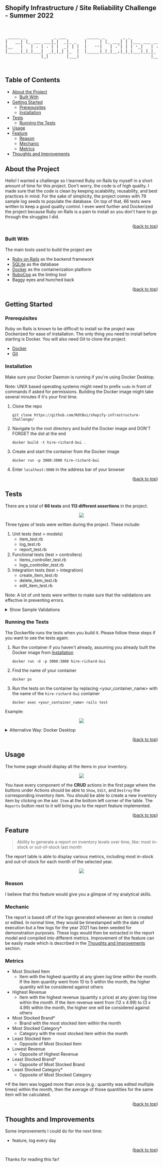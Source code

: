 <div id="top"></div>

## Shopify Infrastructure / Site Reliability Challenge - Summer 2022
<pre>
<p align="center">                                                    
 _____ _           _ ___        _____ _       _ _                 
|   __| |_ ___ ___|_|  _|_ _   |     | |_ ___| | |___ ___ ___ ___ 
|__   |   | . | . | |  _| | |  |   --|   | .'| | | -_|   | . | -_|
|_____|_|_|___|  _|_|_| |_  |  |_____|_|_|__,|_|_|___|_|_|_  |___|
              |_|       |___|                            |___|  
</p>
</pre>                                                                                                                                                                           

## Table of Contents

- [About the Project](#about-the-project)
  - [Built With](#built-with)
- [Getting Started](#getting-started)
  - [Prerequisites](#prerequisites)
  - [Installation](#installation)
- [Tests](#tests)
  - [Running the Tests](#running-the-tests)
- [Usage](#usage)
- [Feature](#feature)
  - [Reason](#reason)
  - [Mechanic](#mechanic)
  - [Metrics](#metrics)
- [Thoughts and Improvements](#thoughts-and-improvements)

## About the Project
Hello! I wanted a challenge so I learned Ruby on Rails by myself in a short amount of time for this project. Don't worry, the code is of high quality. I made sure that the code is clean by keeping scalability, reusability, and best practices in mind. For the sake of simplicity, the project comes with 79 sample log seeds to populate the database. On top of that, 66 tests were written to keep a good quality control. I even went further and Dockerized the project because Ruby on Rails is a pain to install so you don't have to go through the struggles I did.

<p align="right">(<a href="#top">back to top</a>)</p>

### Built With
The main tools used to build the project are
* [Ruby on Rails](https://rubyonrails.org/) as the backend framework
* [SQLite](https://www.sqlite.org/index.html) as the database
* [Docker](https://www.docker.com/) as the containerization platform
* [RuboCop](https://rubocop.org/) as the linting tool
* Baggy eyes and hunched back

<p align="right">(<a href="#top">back to top</a>)</p>

## Getting Started

### Prerequisites

Ruby on Rails is known to be difficult to install so the project was Dockerized for ease of installation. The only thing you need to install before starting is Docker. You will also need Git to clone the project.

* [Docker](https://docs.docker.com/get-docker/)
* [Git](https://git-scm.com/downloads)

### Installation
Make sure your Docker Daemon is running if you're using Docker Desktop.

Note: UNIX based operating systems might need to prefix `sudo` in front of commands if asked for permissions. Building the Docker image might take several minutes if it's your first time.
  
1. Clone the repo
   ```
   git clone https://github.com/RdtBui/shopify-infrastructure-challenge/
   ```
2. Navigate to the root directory and build the Docker image and DON'T FORGET the dot at the end
   ```
   docker build -t hire-richard-bui .
   ```
3. Create and start the container from the Docker image
   ```
   docker run -p 3000:3000 hire-richard-bui
   ```
4. Enter `localhost:3000` in the address bar of your browser

<p align="right">(<a href="#top">back to top</a>)</p>

## Tests
There are a total of **66 tests** and **113 different assertions** in the project.
<p align="center">
  <img src="https://user-images.githubusercontent.com/43472079/150077671-b6903584-1d25-4689-8aea-9f7c66e7cf52.png" />
</p>
Three types of tests were written during the project. These include: 

1. Unit tests (test > models)
    - item_test.rb
    - log_test.rb
    - report_test.rb
2. Functional tests (test > controllers)
    - items_controller_test.rb
    - logs_controller_test.rb
3. Integration tests (test > integration)
    - create_item_test.rb
    - delete_item_test.rb
    - edit_item_test.rb
    
Note: A lot of unit tests were written to make sure that the validations are effective in preventing errors.

<details><summary>Show Sample Validations</summary>  
<p align="center">
  <img src="https://user-images.githubusercontent.com/43472079/150180802-5533b327-992b-43ee-8202-2676b0c37950.png" />
</p>
</details>

### Running the Tests

The Dockerfile runs the tests when you build it. Please follow these steps if you want to see the tests again:
1. Run the container if you haven't already, assuming you already built the Docker image from [Installation](#installation)
   ```
   docker run -d -p 3000:3000 hire-richard-bui
   ```
2. Find the name of your container
   ```
   docker ps
   ```
3. Run the tests on the container by replacing <your_container_name> with the name of the `hire-richard-bui` container
   ```
   docker exec <your_container_name> rails test
   ```
Example:
<p align="center">
  <img src="https://user-images.githubusercontent.com/43472079/150074389-efb3ea0d-11a1-4d17-821d-89a29839e8bd.png" />
</p>

<details><summary>Alternative Way: Docker Desktop</summary>  
  
1. Run the container in detached mode if you haven't already, assuming you already built the Docker image from [Installation](#installation)
   ```
   docker run -d -p 3000:3000 hire-richard-bui
   ```
2. Access the container's CLI within Docker Desktop
   ```
   docker ps
   ```
3. Run the command line
   ```
   rails test
   ```
</details>
  
<p align="right">(<a href="#top">back to top</a>)</p>

## Usage

The home page should display all the items in your inventory.

<p align="center">
  <img src="https://user-images.githubusercontent.com/43472079/150082048-03e217a1-05f3-43b4-81e5-791fc5011851.png" />
</p>

You have every component of the **CRUD** actions in the first page where the buttons under Actions should be able to `Show`, `Edit`, and `Destroy` the corresponding inventory item. You should be able to create a new inventory item by clicking on the `Add Item` at the bottom left corner of the table. The `Reports` button next to it will bring you to the report feature implemented.

<p align="right">(<a href="#top">back to top</a>)</p>

## Feature
> Ability to generate a report on inventory levels over time, like: most in-stock or out-of-stock last month

The report table is able to display various metrics, including most in-stock and out-of-stock for each month of the selected year.
<p align="center">
  <img src="https://user-images.githubusercontent.com/43472079/150085876-10d6918f-0201-4a03-8bab-cbebc248ccab.png" />
</p>

### Reason
I believe that this feature would give you a glimpse of my analytical skills.

### Mechanic
The report is based off of the logs generated whenever an item is created or edited. In normal time, they would be timestamped with the date of execution but a few logs for the year 2021 has been seeded for demonstration purposes.  These logs would then be extracted in the report model and compiled into different metrics. Improvement of the feature can be easily made which is described in the [Thoughts and Improvements](#thoughts-and-improvements) section.

### Metrics
- Most Stocked Item
  - Item with the highest quantity at any given log time within the month. If the item quantity went from 10 to 5 within the month, the higher quantity will be considered against others
- Highest Revenue
  - Item with the highest revenue (quantity x price) at any given log time within the month. If the item revenue went from (12 x 4.99) to (3 x 4.99) within the month, the higher one will be considered against others
- Most Stocked Brand*
  - Brand with the most stocked item within the month
- Most Stocked Category*
  - Category with the most stocked item within the month
- Least Stocked Item
  - Opposite of Most Stocked Item
- Lowest Revenue
  - Opposite of Highest Revenue
- Least Stocked Brand*
  - Opposite of Most Stocked Brand
- Least Stocked Category*
  - Opposite of Most Stocked Category
  
*If the item was logged more than once (e.g.: quantity was edited multiple times) within the month, then the average of those quantities for the same item will be calculated.

<p align="right">(<a href="#top">back to top</a>)</p>

## Thoughts and Improvements

Some improvements I could do for the next time:
- feature, log every day


<p align="right">(<a href="#top">back to top</a>)</p>

Thanks for reading this far!
